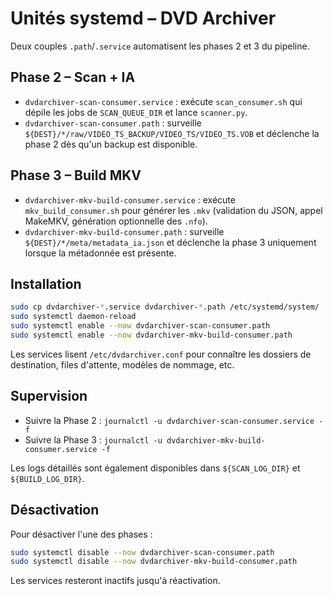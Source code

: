 # Unités systemd – DVD Archiver

Deux couples `.path`/`.service` automatisent les phases 2 et 3 du pipeline.

## Phase 2 – Scan + IA

- `dvdarchiver-scan-consumer.service` : exécute `scan_consumer.sh` qui dépile les jobs de `SCAN_QUEUE_DIR` et lance `scanner.py`.
- `dvdarchiver-scan-consumer.path` : surveille `${DEST}/*/raw/VIDEO_TS_BACKUP/VIDEO_TS/VIDEO_TS.VOB` et déclenche la phase 2 dès qu'un backup est disponible.

## Phase 3 – Build MKV

- `dvdarchiver-mkv-build-consumer.service` : exécute `mkv_build_consumer.sh` pour générer les `.mkv` (validation du JSON, appel MakeMKV, génération optionnelle des `.nfo`).
- `dvdarchiver-mkv-build-consumer.path` : surveille `${DEST}/*/meta/metadata_ia.json` et déclenche la phase 3 uniquement lorsque la métadonnée est présente.

## Installation

```bash
sudo cp dvdarchiver-*.service dvdarchiver-*.path /etc/systemd/system/
sudo systemctl daemon-reload
sudo systemctl enable --now dvdarchiver-scan-consumer.path
sudo systemctl enable --now dvdarchiver-mkv-build-consumer.path
```

Les services lisent `/etc/dvdarchiver.conf` pour connaître les dossiers de destination, files d'attente, modèles de nommage, etc.

## Supervision

- Suivre la Phase 2 : `journalctl -u dvdarchiver-scan-consumer.service -f`
- Suivre la Phase 3 : `journalctl -u dvdarchiver-mkv-build-consumer.service -f`

Les logs détaillés sont également disponibles dans `${SCAN_LOG_DIR}` et `${BUILD_LOG_DIR}`.

## Désactivation

Pour désactiver l'une des phases :

```bash
sudo systemctl disable --now dvdarchiver-scan-consumer.path
sudo systemctl disable --now dvdarchiver-mkv-build-consumer.path
```

Les services resteront inactifs jusqu'à réactivation.
